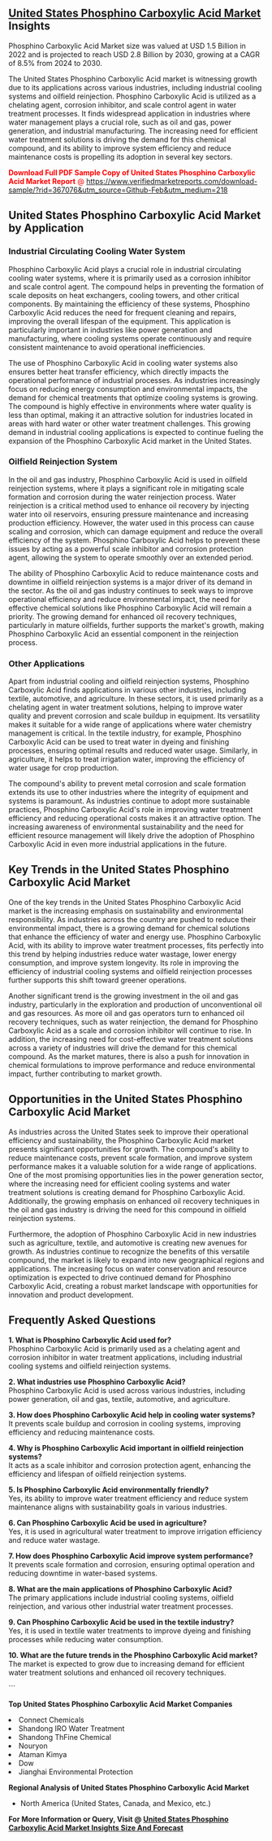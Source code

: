 <h2><a href="https://www.verifiedmarketreports.com/download-sample/?rid=367076&amp;utm_source=Github-Feb&amp;utm_medium=218" target="_blank">United States Phosphino Carboxylic Acid Market</a> Insights</h2><p>Phosphino Carboxylic Acid Market size was valued at USD 1.5 Billion in 2022 and is projected to reach USD 2.8 Billion by 2030, growing at a CAGR of 8.5% from 2024 to 2030.</p><p> <p>The United States Phosphino Carboxylic Acid market is witnessing growth due to its applications across various industries, including industrial cooling systems and oilfield reinjection. Phosphino Carboxylic Acid is utilized as a chelating agent, corrosion inhibitor, and scale control agent in water treatment processes. It finds widespread application in industries where water management plays a crucial role, such as oil and gas, power generation, and industrial manufacturing. The increasing need for efficient water treatment solutions is driving the demand for this chemical compound, and its ability to improve system efficiency and reduce maintenance costs is propelling its adoption in several key sectors.</p> <p><p><span class=""><span style="color: #ff0000;"><strong>Download Full PDF Sample Copy of United States Phosphino Carboxylic Acid Market Report</strong> @ </span><a href="https://www.verifiedmarketreports.com/download-sample/?rid=367076&amp;utm_source=Github-Feb&amp;utm_medium=218" target="_blank">https://www.verifiedmarketreports.com/download-sample/?rid=367076&amp;utm_source=Github-Feb&amp;utm_medium=218</a></span></p></p> <h2>United States Phosphino Carboxylic Acid Market by Application</h2> <h3>Industrial Circulating Cooling Water System</h3> <p>Phosphino Carboxylic Acid plays a crucial role in industrial circulating cooling water systems, where it is primarily used as a corrosion inhibitor and scale control agent. The compound helps in preventing the formation of scale deposits on heat exchangers, cooling towers, and other critical components. By maintaining the efficiency of these systems, Phosphino Carboxylic Acid reduces the need for frequent cleaning and repairs, improving the overall lifespan of the equipment. This application is particularly important in industries like power generation and manufacturing, where cooling systems operate continuously and require consistent maintenance to avoid operational inefficiencies.</p> <p>The use of Phosphino Carboxylic Acid in cooling water systems also ensures better heat transfer efficiency, which directly impacts the operational performance of industrial processes. As industries increasingly focus on reducing energy consumption and environmental impacts, the demand for chemical treatments that optimize cooling systems is growing. The compound is highly effective in environments where water quality is less than optimal, making it an attractive solution for industries located in areas with hard water or other water treatment challenges. This growing demand in industrial cooling applications is expected to continue fueling the expansion of the Phosphino Carboxylic Acid market in the United States.</p> <h3>Oilfield Reinjection System</h3> <p>In the oil and gas industry, Phosphino Carboxylic Acid is used in oilfield reinjection systems, where it plays a significant role in mitigating scale formation and corrosion during the water reinjection process. Water reinjection is a critical method used to enhance oil recovery by injecting water into oil reservoirs, ensuring pressure maintenance and increasing production efficiency. However, the water used in this process can cause scaling and corrosion, which can damage equipment and reduce the overall efficiency of the system. Phosphino Carboxylic Acid helps to prevent these issues by acting as a powerful scale inhibitor and corrosion protection agent, allowing the system to operate smoothly over an extended period.</p> <p>The ability of Phosphino Carboxylic Acid to reduce maintenance costs and downtime in oilfield reinjection systems is a major driver of its demand in the sector. As the oil and gas industry continues to seek ways to improve operational efficiency and reduce environmental impact, the need for effective chemical solutions like Phosphino Carboxylic Acid will remain a priority. The growing demand for enhanced oil recovery techniques, particularly in mature oilfields, further supports the market's growth, making Phosphino Carboxylic Acid an essential component in the reinjection process.</p> <h3>Other Applications</h3> <p>Apart from industrial cooling and oilfield reinjection systems, Phosphino Carboxylic Acid finds applications in various other industries, including textile, automotive, and agriculture. In these sectors, it is used primarily as a chelating agent in water treatment solutions, helping to improve water quality and prevent corrosion and scale buildup in equipment. Its versatility makes it suitable for a wide range of applications where water chemistry management is critical. In the textile industry, for example, Phosphino Carboxylic Acid can be used to treat water in dyeing and finishing processes, ensuring optimal results and reduced water usage. Similarly, in agriculture, it helps to treat irrigation water, improving the efficiency of water usage for crop production.</p> <p>The compound's ability to prevent metal corrosion and scale formation extends its use to other industries where the integrity of equipment and systems is paramount. As industries continue to adopt more sustainable practices, Phosphino Carboxylic Acid's role in improving water treatment efficiency and reducing operational costs makes it an attractive option. The increasing awareness of environmental sustainability and the need for efficient resource management will likely drive the adoption of Phosphino Carboxylic Acid in even more industrial applications in the future.</p> <h2>Key Trends in the United States Phosphino Carboxylic Acid Market</h2> <p>One of the key trends in the United States Phosphino Carboxylic Acid market is the increasing emphasis on sustainability and environmental responsibility. As industries across the country are pushed to reduce their environmental impact, there is a growing demand for chemical solutions that enhance the efficiency of water and energy use. Phosphino Carboxylic Acid, with its ability to improve water treatment processes, fits perfectly into this trend by helping industries reduce water wastage, lower energy consumption, and improve system longevity. Its role in improving the efficiency of industrial cooling systems and oilfield reinjection processes further supports this shift toward greener operations.</p> <p>Another significant trend is the growing investment in the oil and gas industry, particularly in the exploration and production of unconventional oil and gas resources. As more oil and gas operators turn to enhanced oil recovery techniques, such as water reinjection, the demand for Phosphino Carboxylic Acid as a scale and corrosion inhibitor will continue to rise. In addition, the increasing need for cost-effective water treatment solutions across a variety of industries will drive the demand for this chemical compound. As the market matures, there is also a push for innovation in chemical formulations to improve performance and reduce environmental impact, further contributing to market growth.</p> <h2>Opportunities in the United States Phosphino Carboxylic Acid Market</h2> <p>As industries across the United States seek to improve their operational efficiency and sustainability, the Phosphino Carboxylic Acid market presents significant opportunities for growth. The compound's ability to reduce maintenance costs, prevent scale formation, and improve system performance makes it a valuable solution for a wide range of applications. One of the most promising opportunities lies in the power generation sector, where the increasing need for efficient cooling systems and water treatment solutions is creating demand for Phosphino Carboxylic Acid. Additionally, the growing emphasis on enhanced oil recovery techniques in the oil and gas industry is driving the need for this compound in oilfield reinjection systems.</p> <p>Furthermore, the adoption of Phosphino Carboxylic Acid in new industries such as agriculture, textile, and automotive is creating new avenues for growth. As industries continue to recognize the benefits of this versatile compound, the market is likely to expand into new geographical regions and applications. The increasing focus on water conservation and resource optimization is expected to drive continued demand for Phosphino Carboxylic Acid, creating a robust market landscape with opportunities for innovation and product development.</p> <h2>Frequently Asked Questions</h2> <p><strong>1. What is Phosphino Carboxylic Acid used for?</strong><br>Phosphino Carboxylic Acid is primarily used as a chelating agent and corrosion inhibitor in water treatment applications, including industrial cooling systems and oilfield reinjection systems.</p> <p><strong>2. What industries use Phosphino Carboxylic Acid?</strong><br>Phosphino Carboxylic Acid is used across various industries, including power generation, oil and gas, textile, automotive, and agriculture.</p> <p><strong>3. How does Phosphino Carboxylic Acid help in cooling water systems?</strong><br>It prevents scale buildup and corrosion in cooling systems, improving efficiency and reducing maintenance costs.</p> <p><strong>4. Why is Phosphino Carboxylic Acid important in oilfield reinjection systems?</strong><br>It acts as a scale inhibitor and corrosion protection agent, enhancing the efficiency and lifespan of oilfield reinjection systems.</p> <p><strong>5. Is Phosphino Carboxylic Acid environmentally friendly?</strong><br>Yes, its ability to improve water treatment efficiency and reduce system maintenance aligns with sustainability goals in various industries.</p> <p><strong>6. Can Phosphino Carboxylic Acid be used in agriculture?</strong><br>Yes, it is used in agricultural water treatment to improve irrigation efficiency and reduce water wastage.</p> <p><strong>7. How does Phosphino Carboxylic Acid improve system performance?</strong><br>It prevents scale formation and corrosion, ensuring optimal operation and reducing downtime in water-based systems.</p> <p><strong>8. What are the main applications of Phosphino Carboxylic Acid?</strong><br>The primary applications include industrial cooling systems, oilfield reinjection, and various other industrial water treatment processes.</p> <p><strong>9. Can Phosphino Carboxylic Acid be used in the textile industry?</strong><br>Yes, it is used in textile water treatments to improve dyeing and finishing processes while reducing water consumption.</p> <p><strong>10. What are the future trends in the Phosphino Carboxylic Acid market?</strong><br>The market is expected to grow due to increasing demand for efficient water treatment solutions and enhanced oil recovery techniques.</p> ```</p><p><strong>Top United States Phosphino Carboxylic Acid Market Companies</strong></p><div data-test-id=""><p><li>Connect Chemicals</li><li> Shandong IRO Water Treatment</li><li> Shandong ThFine Chemical</li><li> Nouryon</li><li> Ataman Kimya</li><li> Dow</li><li> Jianghai Environmental Protection</li></p><div><strong>Regional Analysis of&nbsp;United States Phosphino Carboxylic Acid Market</strong></div><ul><li dir="ltr"><p dir="ltr">North America&nbsp;(United States, Canada, and Mexico, etc.)</p></li></ul><p><strong>For More Information or Query, Visit @&nbsp;</strong><strong><a href="https://www.verifiedmarketreports.com/product/phosphino-carboxylic-acid-market/?utm_source=Github-Feb&amp;utm_medium=218" target="_blank">United States Phosphino Carboxylic Acid Market Insights Size And Forecast</a></strong></p></div>
